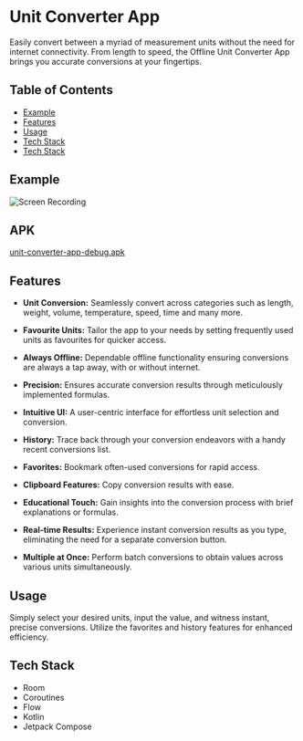 # Unit Converter App

Easily convert between a myriad of measurement units without the need for internet connectivity. From length to speed, the Offline Unit Converter App brings you accurate conversions at your fingertips.

## Table of Contents
- [Example](#example)
- [Features](#features)
- [Usage](#usage)
- [Tech Stack](#example)
- [Tech Stack](#example)

## Example
![Screen Recording](https://github.com/patthhar/Multi_Lingo_Kmm/assets/128719760/55f04537-540e-4af3-b35a-08c2c54571f3)

## APK
[unit-converter-app-debug.apk](https://github.com/patthhar/UnitConverterApp/blob/main/apk/unit-converter-app-debug.apk)

## Features

- **Unit Conversion:** Seamlessly convert across categories such as length, weight, volume, temperature, speed, time and many more.
  
- **Favourite Units:** Tailor the app to your needs by setting frequently used units as favourites for quicker access.

- **Always Offline:** Dependable offline functionality ensuring conversions are always a tap away, with or without internet.

- **Precision:** Ensures accurate conversion results through meticulously implemented formulas.

- **Intuitive UI:** A user-centric interface for effortless unit selection and conversion.

- **History:** Trace back through your conversion endeavors with a handy recent conversions list.

- **Favorites:** Bookmark often-used conversions for rapid access.

- **Clipboard Features:** Copy conversion results with ease.

- **Educational Touch:** Gain insights into the conversion process with brief explanations or formulas.

- **Real-time Results:** Experience instant conversion results as you type, eliminating the need for a separate conversion button.

- **Multiple at Once:** Perform batch conversions to obtain values across various units simultaneously.

## Usage

Simply select your desired units, input the value, and witness instant, precise conversions. Utilize the favorites and history features for enhanced efficiency.

## Tech Stack
- Room
- Coroutines
- Flow
- Kotlin
- Jetpack Compose
